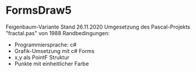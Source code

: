 # FormsDraw5
Feigenbaum-Variante
Stand 26.11.2020
Umgesetzung des Pascal-Projekts "fractal.pas" von 1988
Randbedingungen:
- Programmiersprache: c#
- Grafik-Umsetzung mit c# Forms
- x,y als PointF Struktur
- Punkte mit einheitlicher Farbe
